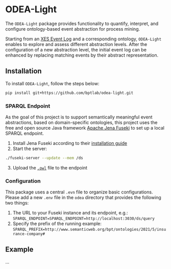 # ODEA-Light

The `ODEA-Light` package provides functionality to quantify, interpret, and configure ontology-based event abstraction for process mining. 

Starting from an [XES Event Log](http://www.xes-standard.org/) and a corresponding ontology, `ODEA-Light` enables to explore and assess different abstraction levels.  After the configuration of a new abstraction level, the initial event log can be enhanced by replacing matching events by their abstract representation.

## Installation

To install `ODEA-Light`, follow the steps below:

```bash
pip install git+https://github.com/bptlab/odea-light.git
```

### SPARQL Endpoint

As the goal of this project is to support semantically meaningful event abstractions, based on domain-specific ontologies, this project uses the free and open source Java framework [Apache Jena Fuseki](https://jena.apache.org/index.html) to set up a local SPARQL endpoint.

1. Install Jena Fuseki according to their [installation guide](https://jena.apache.org/documentation/fuseki2/index.html)
2. Start the server: 
```bash 
./fuseki-server --update --mem /ds
```
3. Upload the [`.owl`](https://github.com/bptlab/odea_lite/-/tree/master/data/ic_ontology.owl) file to the endpoint

### Configuration
This package uses a central `.evn` file to organize basic configurations. Please add a new `.env` file in the `odea` directory that provides the following two things:
1. The URL to your Fuseki instance and its endpoint, e.g.:
    `SPARQL_ENDPOINT=SPARQL_ENDPOINT=http://localhost:3030/ds/query`
2. Specify the prefix of the running example: 
   `SPARQL_PREFIX=http://www.semanticweb.org/bpt/ontologies/2021/5/insurance-company#`

## Example

...

